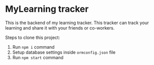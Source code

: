 # MyLearning tracker

This is the backend of my learning tracker.
This tracker can track your learning and share it with your friends or co-workers.

Steps to clone this project:

1. Run `npm i` command
2. Setup database settings inside `ormconfig.json` file
3. Run `npm start` command
